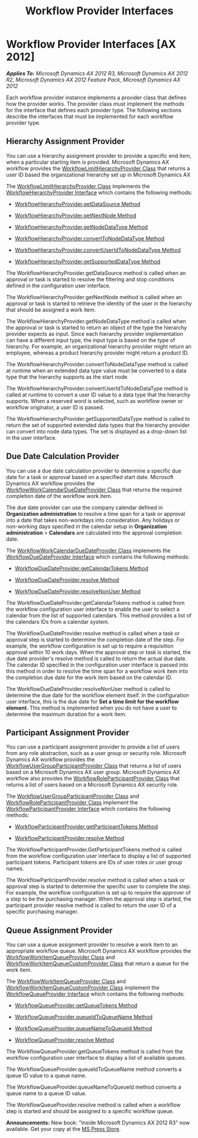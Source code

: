 ﻿---
title: Workflow Provider Interfaces
TOCTitle: Workflow Provider Interfaces
ms:assetid: f6961d46-7036-4037-9deb-572d391c436d
ms:mtpsurl: https://msdn.microsoft.com/en-us/library/Hh528513(v=AX.60)
ms:contentKeyID: 37835260
ms.date: 05/18/2015
mtps_version: v=AX.60
---

# Workflow Provider Interfaces [AX 2012]


_**Applies To:** Microsoft Dynamics AX 2012 R3, Microsoft Dynamics AX 2012 R2, Microsoft Dynamics AX 2012 Feature Pack, Microsoft Dynamics AX 2012_

Each workflow provider instance implements a provider class that defines how the provider works. The provider class must implement the methods for the interface that defines each provider type. The following sections describe the interfaces that must be implemented for each workflow provider type.

## Hierarchy Assignment Provider

You can use a hierarchy assignment provider to provide a specific end item, when a particular starting item is provided. Microsoft Dynamics AX workflow provides the [WorkflowLimitHierarchyProvider Class](https://msdn.microsoft.com/en-us/library/gg813881\(v=ax.60\)) that returns a user ID based the organizational hierarchy set up in Microsoft Dynamics AX

The [WorkflowLimitHierarchyProvider Class](https://msdn.microsoft.com/en-us/library/gg813881\(v=ax.60\)) implements the [WorkflowHierarchyProvider Interface](https://msdn.microsoft.com/en-us/library/gg831524\(v=ax.60\)) which contains the following methods:

  - [WorkflowHierarchyProvider.getDataSource Method](https://msdn.microsoft.com/en-us/library/gg831520\(v=ax.60\))

  - [WorkflowHierarchyProvider.getNextNode Method](https://msdn.microsoft.com/en-us/library/gg831521\(v=ax.60\))

  - [WorkflowHierarchyProvider.getNodeDataType Method](https://msdn.microsoft.com/en-us/library/gg831522\(v=ax.60\))

  - [WorkflowHierarchyProvider.convertToNodeDataType Method](https://msdn.microsoft.com/en-us/library/gg831518\(v=ax.60\))

  - [WorkflowHierarchyProvider.convertUserIdToNodeDataType Method](https://msdn.microsoft.com/en-us/library/gg831519\(v=ax.60\))

  - [WorkflowHierarchyProvider.getSupportedDataType Method](https://msdn.microsoft.com/en-us/library/gg831523\(v=ax.60\))

The WorkflowHierarchyProvider.getDataSource method is called when an approval or task is started to resolve the filtering and stop conditions defined in the configuration user interface.

The WorkflowHierarchyProvider.getNextNode method is called when an approval or task is started to retrieve the identity of the user in the hierarchy that should be assigned a work item.

The WorkflowHierarchyProvider.getNodeDataType method is called when the approval or task is started to return an object of the type the hierarchy provider expects as input. Since each hierarchy provider implementation can have a different input type, the input type is based on the type of hierarchy. For example, an organizational hierarchy provider might return an employee, whereas a product hierarchy provider might return a product ID.

The WorkflowHierarchyProvider.convertToNodeDataType method is called at runtime when an extended data type value must be converted to a data type that the hierarchy supports as the start node.

The WorkflowHierarchyProvider.convertUserIdToNodeDataType method is called at runtime to convert a user ID value to a data type that the hierarchy supports. When a reserved word is selected, such as workflow owner or workflow originator, a user ID is passed.

The WorkflowHierarchyProvider.getSupportedDataType method is called to return the set of supported extended data types that the hierarchy provider can convert into node data types. The set is displayed as a drop-down list in the user interface.

## Due Date Calculation Provider

You can use a due date calculation provider to determine a specific due date for a task or approval based on a specified start date. Microsoft Dynamics AX workflow provides the [WorkflowWorkCalendarDueDateProvider Class](https://msdn.microsoft.com/en-us/library/gg815397\(v=ax.60\)) that returns the required completion date of the workflow work item.

The due date provider can use the company calendar defined in **Organization administration** to resolve a time span for a task or approval into a date that takes non-workdays into consideration. Any holidays or non-working days specified in the calendar setup in **Organization administration** \> **Calendars** are calculated into the approval completion date.

The [WorkflowWorkCalendarDueDateProvider Class](https://msdn.microsoft.com/en-us/library/gg815397\(v=ax.60\)) implements the [WorkflowDueDateProvider Interface](https://msdn.microsoft.com/en-us/library/gg830948\(v=ax.60\)) which contains the following methods:

  - [WorkflowDueDateProvider.getCalendarTokens Method](https://msdn.microsoft.com/en-us/library/gg830947\(v=ax.60\))

  - [WorkflowDueDateProvider.resolve Method](https://msdn.microsoft.com/en-us/library/gg830949\(v=ax.60\))

  - [WorkflowDueDateProvider.resolveNonUser Method](https://msdn.microsoft.com/en-us/library/gg830952\(v=ax.60\))

The WorkflowDueDateProvider.getCalendarTokens method is called from the workflow configuration user interface to enable the user to select a calendar from the list of supported calendars. This method provides a list of the calendars IDs from a calendar system.

The WorkflowDueDateProvider.resolve method is called when a task or approval step is started to determine the completion date of the step. For example, the workflow configuration is set up to require a requisition approval within 10 work days. When the approval step or task is started, the due date provider's resolve method is called to return the actual due date. The calendar ID specified in the configuration user interface is passed into this method in order to resolve the time span for a workflow work item into the completion due date for the work item based on the calendar ID.

The WorkflowDueDateProvider.resolveNonUser method is called to determine the due date for the workflow element itself. In the configuration user interface, this is the due date for **Set a time limit for the workflow element**. This method is implemented when you do not have a user to determine the maximum duration for a work item.

## Participant Assignment Provider

You can use a participant assignment provider to provide a list of users from any role abstraction, such as a user group or security role. Microsoft Dynamics AX workflow provides the [WorkflowUserGroupParticipantProvider Class](https://msdn.microsoft.com/en-us/library/gg815310\(v=ax.60\)) that returns a list of users based on a Microsoft Dynamics AX user group. Microsoft Dynamics AX workflow also provides the [WorkflowRoleParticipantProvider Class](https://msdn.microsoft.com/en-us/library/gg813937\(v=ax.60\)) that returns a list of users based on a Microsoft Dynamics AX security role.

The [WorkflowUserGroupParticipantProvider Class](https://msdn.microsoft.com/en-us/library/gg815310\(v=ax.60\)) and [WorkflowRoleParticipantProvider Class](https://msdn.microsoft.com/en-us/library/gg813937\(v=ax.60\)) implement the [WorkflowParticipantProvider Interface](https://msdn.microsoft.com/en-us/library/gg813892\(v=ax.60\)) which contains the following methods:

  - [WorkflowParticipantProvider.getParticipantTokens Method](https://msdn.microsoft.com/en-us/library/gg813891\(v=ax.60\))

  - [WorkflowParticipantProvider.resolve Method](https://msdn.microsoft.com/en-us/library/gg813893\(v=ax.60\))

The WorkflowParticipantProvider.GetParticipantTokens method is called from the workflow configuration user interface to display a list of supported participant tokens. Participant tokens are IDs of user roles or user group names.

The WorkflowParticipantProvider.resolve method is called when a task or approval step is started to determine the specific user to complete the step. For example, the workflow configuration is set up to require the approver of a step to be the purchasing manager. When the approval step is started, the participant provider resolve method is called to return the user ID of a specific purchasing manager.

## Queue Assignment Provider

You can use a queue assignment provider to resolve a work item to an appropriate workflow queue. Microsoft Dynamics AX workflow provides the [WorkflowWorkItemQueueProvider Class](https://msdn.microsoft.com/en-us/library/gg815906\(v=ax.60\)) and [WorkflowWorkItemQueueCustomProvider Class](https://msdn.microsoft.com/en-us/library/gg815891\(v=ax.60\)) that return a queue for the work item.

The [WorkflowWorkItemQueueProvider Class](https://msdn.microsoft.com/en-us/library/gg815906\(v=ax.60\)) and [WorkflowWorkItemQueueCustomProvider Class](https://msdn.microsoft.com/en-us/library/gg815891\(v=ax.60\)) implement the [WorkflowQueueProvider Interface](https://msdn.microsoft.com/en-us/library/gg813925\(v=ax.60\)) which contains the following methods:

  - [WorkflowQueueProvider.getQueueTokens Method](https://msdn.microsoft.com/en-us/library/gg813924\(v=ax.60\))

  - [WorkflowQueueProvider.queueIdToQueueName Method](https://msdn.microsoft.com/en-us/library/gg813926\(v=ax.60\))

  - [WorkflowQueueProvider.queueNameToQueueId Method](https://msdn.microsoft.com/en-us/library/gg813927\(v=ax.60\))

  - [WorkflowQueueProvider.resolve Method](https://msdn.microsoft.com/en-us/library/gg813928\(v=ax.60\))

The WorkflowQueueProvider.getQueueTokens method is called from the workflow configuration user interface to display a list of available queues.

The WorkflowQueueProvider.queueIdToQueueName method converts a queue ID value to a queue name.

The WorkflowQueueProvider.queueNameToQueueId method converts a queue name to a queue ID value.

The WorkflowQueueProvider.resolve method is called when a workflow step is started and should be assigned to a specific workflow queue.

  
**Announcements:** New book: "Inside Microsoft Dynamics AX 2012 R3" now available. Get your copy at the [MS Press Store](https://www.microsoftpressstore.com/store/inside-microsoft-dynamics-ax-2012-r3-9780735685109).

